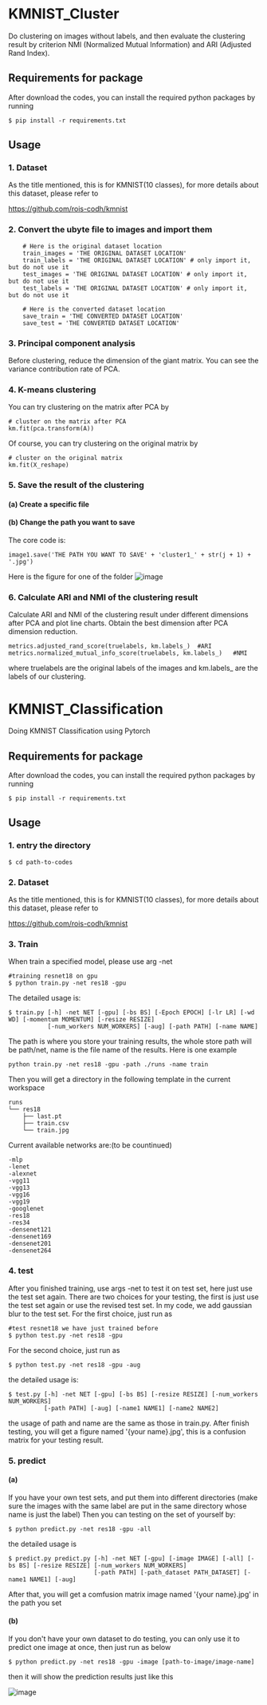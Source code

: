# KMNIST_Cluster

Do clustering on images without labels, and then evaluate the clustering result by criterion NMI (Normalized Mutual Information) and ARI (Adjusted Rand Index).

## Requirements for package

After download the codes, you can install the required python packages by running

```
$ pip install -r requirements.txt
```

## Usage

### 1. Dataset

As the title mentioned, this is for KMNIST(10 classes), for more details about this dataset, please refer to 

<https://github.com/rois-codh/kmnist>

### 2. Convert the ubyte file to images and import them
```
    # Here is the original dataset location
    train_images = 'THE ORIGINAL DATASET LOCATION'
    train_labels = 'THE ORIGINAL DATASET LOCATION' # only import it, but do not use it
    test_images = 'THE ORIGINAL DATASET LOCATION' # only import it, but do not use it
    test_labels = 'THE ORIGINAL DATASET LOCATION' # only import it, but do not use it
    
    # Here is the converted dataset location
    save_train = 'THE CONVERTED DATASET LOCATION'
    save_test = 'THE CONVERTED DATASET LOCATION'
```

### 3. Principal component analysis

Before clustering, reduce the dimension of the giant matrix. You can see the variance contribution rate of PCA.

### 4. K-means clustering

You can try clustering on the matrix after PCA by

```
# cluster on the matrix after PCA
km.fit(pca.transform(A))
```

Of course, you can try clustering on the original matrix by

```
# cluster on the original matrix
km.fit(X_reshape)
```

### 5. Save the result of the clustering
#### (a) Create a specific file
#### (b) Change the path you want to save
The core code is:

```
image1.save('THE PATH YOU WANT TO SAVE' + 'cluster1_' + str(j + 1) + '.jpg')
```

Here is the figure for one of the folder 
![image](https://github.com/huangdyu/KMNIST_Classification/blob/main/sample1.png)

### 6. Calculate ARI and NMI of the clustering result

Calculate ARI and NMI of the clustering result under different dimensions after PCA and plot line charts. Obtain the best dimension after PCA dimension reduction.

```
metrics.adjusted_rand_score(truelabels, km.labels_)  #ARI
metrics.normalized_mutual_info_score(truelabels, km.labels_)   #NMI
```
where truelabels are the original labels of the images and km.labels_ are the labels of our clustering.

# KMNIST_Classification

Doing KMNIST Classification using Pytorch

## Requirements for package

After download the codes, you can install the required python packages by running

```
$ pip install -r requirements.txt
```

## Usage

### 1. entry the directory

```
$ cd path-to-codes
```

### 2. Dataset

As the title mentioned, this is for KMNIST(10 classes), for more details about this dataset, please refer to 

<https://github.com/rois-codh/kmnist>

### 3. Train

When train a specified model, please use arg -net

```
#training resnet18 on gpu
$ python train.py -net res18 -gpu
```
The detailed usage is:

```
$ train.py [-h] -net NET [-gpu] [-bs BS] [-Epoch EPOCH] [-lr LR] [-wd WD] [-momentum MOMENTUM] [-resize RESIZE]
           [-num_workers NUM_WORKERS] [-aug] [-path PATH] [-name NAME]

```
The path is where you store your training results, the whole store path will be path/net, name is the file name of the results. Here is one example

```
python train.py -net res18 -gpu -path ./runs -name train
```
Then you will get a directory in the following template in the current workspace

```
runs
└── res18
    ├── last.pt
    ├── train.csv
    └── train.jpg
```


Current available networks are:(to be countinued)

```
-mlp
-lenet
-alexnet
-vgg11
-vgg13
-vgg16
-vgg19
-googlenet
-res18
-res34
-densenet121
-densenet169
-densenet201
-densenet264

```

### 4. test

After you finished training, use args -net to test it on test set, here just use the test set again. There are two choices for your testing, the first is just use the test set again or use the revised test set. In my code, we add gaussian blur to the test set. For the first choice, just run as 

```
#test resnet18 we have just trained before
$ python test.py -net res18 -gpu 
```

For the second choice, just run as 

```
$ python test.py -net res18 -gpu -aug
```

the detailed usage is:

```
$ test.py [-h] -net NET [-gpu] [-bs BS] [-resize RESIZE] [-num_workers NUM_WORKERS]
          [-path PATH] [-aug] [-name1 NAME1] [-name2 NAME2]
```
the usage of path and name are the same as those in train.py. After finish testing, you will get a figure named '{your name}.jpg',
this is a confusion matrix for your testing result.

### 5. predict 
#### (a) 
If you have your own test sets, and put them into different directories 
(make sure the images with the same label are put in the same directory whose name is just the label)
Then you can testing on the set of yourself by:

```
$ python predict.py -net res18 -gpu -all
```

the detailed usage is 

```
$ predict.py predict.py [-h] -net NET [-gpu] [-image IMAGE] [-all] [-bs BS] [-resize RESIZE] [-num_workers NUM_WORKERS]
                        [-path PATH] [-path_dataset PATH_DATASET] [-name1 NAME1] [-aug]
```
After that, you will get a comfusion matrix image named '{your name}.jpg' in the path you set

#### (b) 
If you don't have your own dataset to do testing, you can only use it to predict one image at once, then just run as below

```
$ python predict.py -net res18 -gpu -image [path-to-image/image-name]
```

then it will show the prediction results just like this

![image](https://github.com/huangdyu/KMNIST_Classification/blob/main/Sample.png)














